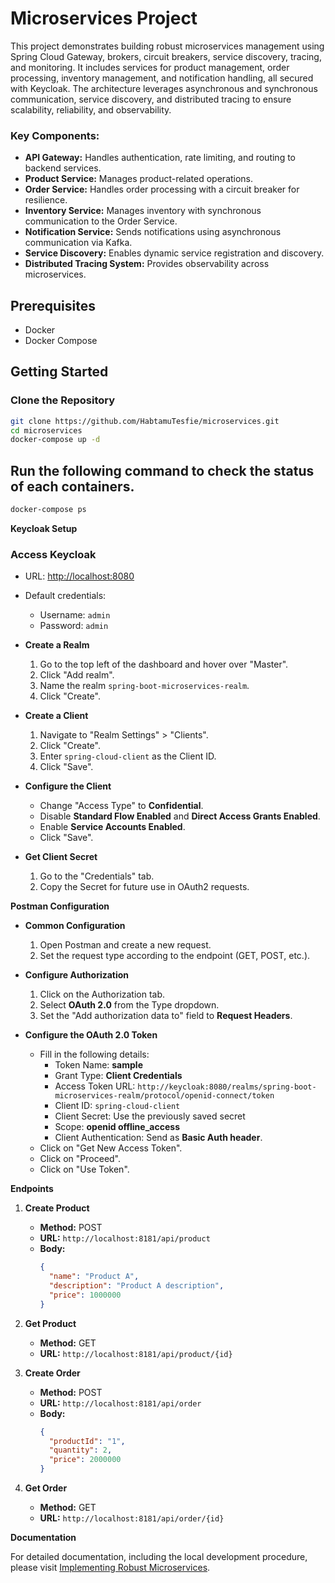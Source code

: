 # Microservices Project

This project demonstrates building robust microservices management using Spring Cloud Gateway, brokers, 
circuit breakers, service discovery, tracing, and monitoring. It includes services for product management, 
order processing, inventory management, and notification handling, all secured with Keycloak.
The architecture leverages asynchronous and synchronous communication, service discovery, and distributed tracing to 
ensure scalability, reliability, and observability.

### Key Components:
- **API Gateway:** Handles authentication, rate limiting, and routing to backend services.
- **Product Service:** Manages product-related operations.
- **Order Service:** Handles order processing with a circuit breaker for resilience.
- **Inventory Service:** Manages inventory with synchronous communication to the Order Service.
- **Notification Service:** Sends notifications using asynchronous communication via Kafka.
- **Service Discovery:** Enables dynamic service registration and discovery.
- **Distributed Tracing System:** Provides observability across microservices.

## Prerequisites

- Docker
- Docker Compose

## Getting Started

### Clone the Repository

```sh
git clone https://github.com/HabtamuTesfie/microservices.git
cd microservices
docker-compose up -d
```
## Run the following command to check the status of each containers.
```sh
docker-compose ps 
```

**Keycloak Setup**
### Access Keycloak

- URL: [http://localhost:8080](http://localhost:8080)
- Default credentials:
    - Username: `admin`
    - Password: `admin`
- **Create a Realm**
    1. Go to the top left of the dashboard and hover over "Master".
    2. Click "Add realm".
    3. Name the realm `spring-boot-microservices-realm`.
    4. Click "Create".

- **Create a Client**
    1. Navigate to "Realm Settings" > "Clients".
    2. Click "Create".
    3. Enter `spring-cloud-client` as the Client ID.
    4. Click "Save".

- **Configure the Client**
    - Change "Access Type" to **Confidential**.
    - Disable **Standard Flow Enabled** and **Direct Access Grants Enabled**.
    - Enable **Service Accounts Enabled**.
    - Click "Save".

- **Get Client Secret**
    1. Go to the "Credentials" tab.
    2. Copy the Secret for future use in OAuth2 requests.

**Postman Configuration**

- **Common Configuration**
    1. Open Postman and create a new request.
    2. Set the request type according to the endpoint (GET, POST, etc.).

- **Configure Authorization**
    1. Click on the Authorization tab.
    2. Select **OAuth 2.0** from the Type dropdown.
    3. Set the "Add authorization data to" field to **Request Headers**.

- **Configure the OAuth 2.0 Token**
    - Fill in the following details:
        - Token Name: **sample**
        - Grant Type: **Client Credentials**
        - Access Token URL: `http://keycloak:8080/realms/spring-boot-microservices-realm/protocol/openid-connect/token`
        - Client ID: `spring-cloud-client`
        - Client Secret: Use the previously saved secret
        - Scope: **openid offline_access**
        - Client Authentication: Send as **Basic Auth header**.
    - Click on "Get New Access Token".
    - Click on "Proceed".
    - Click on "Use Token".

**Endpoints**

1. **Create Product**
    - **Method:** POST
    - **URL:** `http://localhost:8181/api/product`
    - **Body:**
      ```json
      {
        "name": "Product A",
        "description": "Product A description",
        "price": 1000000
      }
      ```

2. **Get Product**
    - **Method:** GET
    - **URL:** `http://localhost:8181/api/product/{id}`

3. **Create Order**
    - **Method:** POST
    - **URL:** `http://localhost:8181/api/order`
    - **Body:**
      ```json
      {
        "productId": "1",
        "quantity": 2,
        "price": 2000000
      }
      ```

4. **Get Order**
    - **Method:** GET
    - **URL:** `http://localhost:8181/api/order/{id}`

**Documentation**

For detailed documentation, including the local development procedure, please visit [Implementing Robust Microservices](https://scalable-microservices-implementation.blogspot.com/2024/06/implementing-robust-microservices.html).

